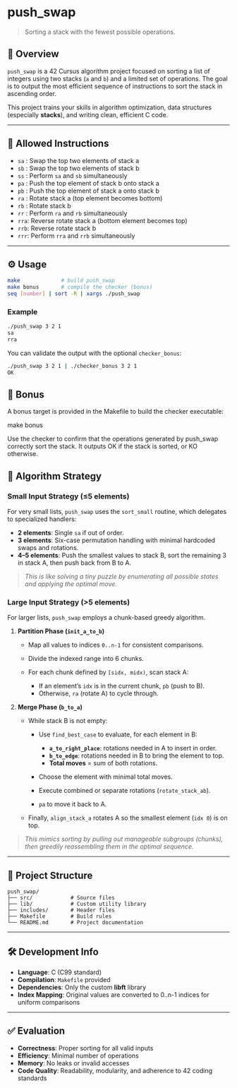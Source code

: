 # push\_swap

> Sorting a stack with the fewest possible operations.

## 📌 Overview

`push_swap` is a 42 Cursus algorithm project focused on sorting a list of integers using two stacks (`a` and `b`) and a limited set of operations. The goal is to output the most efficient sequence of instructions to sort the stack in ascending order.

This project trains your skills in algorithm optimization, data structures (especially **stacks**), and writing clean, efficient C code.

---

## 📜 Allowed Instructions

* `sa` : Swap the top two elements of stack a
* `sb` : Swap the top two elements of stack b
* `ss` : Perform `sa` and `sb` simultaneously
* `pa` : Push the top element of stack b onto stack a
* `pb` : Push the top element of stack a onto stack b
* `ra` : Rotate stack a (top element becomes bottom)
* `rb` : Rotate stack b
* `rr` : Perform `ra` and `rb` simultaneously
* `rra`: Reverse rotate stack a (bottom element becomes top)
* `rrb`: Reverse rotate stack b
* `rrr`: Perform `rra` and `rrb` simultaneously

---

## ⚙️ Usage

```bash
make             # build push_swap
make bonus       # compile the checker (bonus)
seq [number] | sort -R | xargs ./push_swap
```

### Example

```bash
./push_swap 3 2 1
sa
rra
```

You can validate the output with the optional `checker_bonus`:

```bash
./push_swap 3 2 1 | ./checker_bonus 3 2 1
OK
```

## 🎁 Bonus

A bonus target is provided in the Makefile to build the checker executable:

make bonus

Use the checker to confirm that the operations generated by push_swap correctly sort the stack. It outputs OK if the stack is sorted, or KO otherwise.

## 🧠 Algorithm Strategy

### Small Input Strategy (≤5 elements)

For very small lists, `push_swap` uses the `sort_small` routine, which delegates to specialized handlers:

* **2 elements**: Single `sa` if out of order.
* **3 elements**: Six-case permutation handling with minimal hardcoded swaps and rotations.
* **4–5 elements**: Push the smallest values to stack B, sort the remaining 3 in stack A, then push back from B to A.

> *This is like solving a tiny puzzle by enumerating all possible states and applying the optimal move.*

### Large Input Strategy (>5 elements)

For larger lists, `push_swap` employs a chunk-based greedy algorithm.

1. **Partition Phase (`init_a_to_b`)**

   * Map all values to indices `0..n-1` for consistent comparisons.
   * Divide the indexed range into 6 chunks.
   * For each chunk defined by `[sidx, midx)`, scan stack A:

     * If an element’s `idx` is in the current chunk, `pb` (push to B).
     * Otherwise, `ra` (rotate A) to cycle through.
2. **Merge Phase (`b_to_a`)**

   * While stack B is not empty:

     * Use `find_best_case` to evaluate, for each element in B:

       * **`a_to_right_place`**: rotations needed in A to insert in order.
       * **`b_to_edge`**: rotations needed in B to bring the element to top.
       * **Total moves** = sum of both rotations.
     * Choose the element with minimal total moves.
     * Execute combined or separate rotations (`rotate_stack_ab`).
     * `pa` to move it back to A.
   * Finally, `align_stack_a` rotates A so the smallest element (`idx 0`) is on top.

> *This mimics sorting by pulling out manageable subgroups (chunks), then greedily reassembling them in the optimal sequence.*

---

## 📁 Project Structure

```text
push_swap/
├── src/            # Source files
├── lib/            # Custom utility library
├── includes/       # Header files
├── Makefile        # Build rules
└── README.md       # Project documentation
```

---

## 🛠 Development Info

* **Language**: C (C99 standard)
* **Compilation**: `Makefile` provided
* **Dependencies**: Only the custom **libft** library
* **Index Mapping**: Original values are converted to 0..n-1 indices for uniform comparisons

---

## ✅ Evaluation

* **Correctness**: Proper sorting for all valid inputs
* **Efficiency**: Minimal number of operations
* **Memory**: No leaks or invalid accesses
* **Code Quality**: Readability, modularity, and adherence to 42 coding standards
